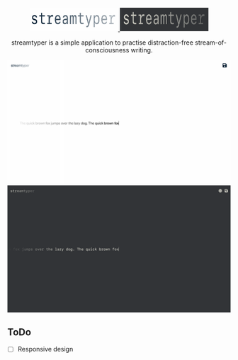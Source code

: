 <br />

<div align="center">
  <a href="https://github.com/fuchstim/streamtyper">
    <img src="images/logotype-light.png#gh-light-mode-only" alt="Logo" width="200" height="53">
    <img src="images/logotype-dark.png#gh-dark-mode-only" alt="Logo" width="200" height="53">
  </a>

  <p align="center">
    streamtyper is a simple application to practise distraction-free stream-of-consciousness writing.
  </p>

  <img src="images/screenshot-light.png#gh-light-mode-only" alt="Screenshot">
  <img src="images/screenshot-dark.png#gh-dark-mode-only" alt="Screenshot">
</div>

## ToDo

- [ ] Responsive design
